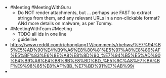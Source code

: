 - #Meeting #MeetingWithGuru
	- Do NOT render attachments, but ... perhaps use FAST to extract strings from them, and any relevant URLs in a non-clickable format? ANd more details on malware, as per Tommy.
- #MeetingWithTeam #Meeting
	- TODO all ids in one line
	- guideline
- https://www.reddit.com/r/chonglangTV/comments/rbehwv/%E7%94%B5%E5%AD%90%E4%B9%A6%E8%80%81%E5%97%A8%E8%89%AF%E5%BF%83%E6%8E%A8%E8%8D%90_%E7%94%B5%E5%AD%90%E4%B9%A6%E4%B8%8B%E8%BD%BD_%E5%9C%A8%E7%BA%BF%E9%98%85%E8%AF%BB_%E7%BD%91%E7%AB%99/
-